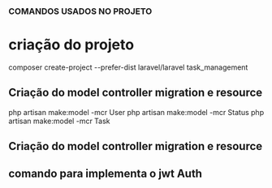### COMANDOS USADOS NO PROJETO ###

# criação do projeto

composer create-project --prefer-dist laravel/laravel task_management

## Criação do model controller migration e resource

php artisan make:model -mcr User
php artisan make:model -mcr Status
php artisan make:model -mcr Task
## Criação do model controller migration e resource


## comando para implementa o jwt Auth
